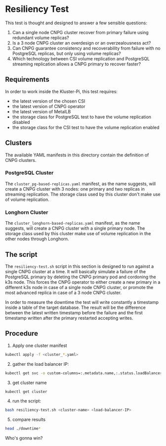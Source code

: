 # Resiliency Test

This test is thought and designed to answer a few sensible questions: 

1. Can a single node CNPG cluster recover from primary failure using redundant volume replicas?
2. Is a 3 node CNPG cluster an overdesign or an overzealousness act?
3. Can CNPG guarantee consistency and recoverability from failure with no PostgreSQL replicas, but only using volume replicas?
4. Which technology between CSI volume replication and PostgreSQL streaming replication allows a CNPG primary to recover faster?

## Requirements

In order to work inside the Kluster-Pi, this test requires:

* the latest version of the chosen CSI
* the latest version of CNPG operator
* the latest version of MetalLB
* the storage class for PostgreSQL test to have the volume replication disabled
* the storage class for the CSI test to have the volume replication enabled

## Clusters

The available YAML manifests in this directory contain the definition of CNPG clusters.

### PostgreSQL Cluster

The `cluster_pg-based-replicas.yaml` manifest, as the name suggests, will create a CNPG cluster with 3 nodes:
one primary and two replicas in streaming replication.
The storage class used by this cluster don't make use of volume replication.

### Longhorn Cluster

The `cluster_longhorn-based-replicas.yaml` manifest, as the name suggests, will create a CNPG cluster with a single primary node.
The storage class used by this cluster make use of volume replication in the other nodes through Longhorn.

## The script

The `resiliency-test.sh` script in this section is designed to run against a single CNPG cluster at a time.
It will basically simulate a failure of the PostgreSQL primary by deleting the CNPG primary pod and cordoning the k3s node. 
This forces the CNPG operator to either create a new primary in a different k3s node in case of a single node CNPG cluster, or
promote the most advanced replica in case of a 3 node CNPG cluster.

In order to measure the downtime the test will write constantly a timestamp inside a table of the target database. The result
will be the difference between the latest written timestamp before the failure and the first timestamp written after the
primary restarted accepting writes.

## Procedure

1. Apply one cluster manifest
  ``` bash
  kubectl apply -f <cluster_*.yaml>
  ```

2. gather the load balancer IP:
  ``` bash
  kubectl get svc -o custom-columns=:.metadata.name,:.status.loadBalancer.ingress[].ip | grep db-lb
  ```

3. get cluster name
  ``` bash
  kubectl get cluster
  ```

4. run the script:
  ``` bash
  bash resiliency-test.sh <cluster-name> <load-balancer-IP>
  ```

5. compare results
  ``` bash
  head ./downtime*
  ```

Who's gonna win?

